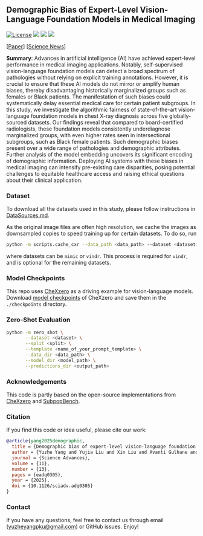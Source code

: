 ## Demographic Bias of Expert-Level Vision-Language Foundation Models in Medical Imaging

[![License](https://img.shields.io/badge/license-MIT-red.svg)](https://github.com/YyzHarry/vlm-fairness/blob/main/LICENSE)
![](https://img.shields.io/github/stars/YyzHarry/vlm-fairness)
![](https://img.shields.io/github/forks/YyzHarry/vlm-fairness)
![](https://visitor-badge.laobi.icu/badge?page_id=YyzHarry.vlm-fairness&right_color=%23FFA500)

[[Paper](https://www.science.org/doi/10.1126/sciadv.adq0305)] [[Science News](https://www.science.org/content/article/ai-models-scanning-chest-x-rays-miss-disease-black-female-patients)]

**Summary**: Advances in artificial intelligence (AI) have achieved expert-level performance in medical imaging applications. Notably, self-supervised vision-language foundation models can detect a broad spectrum of pathologies without relying on explicit training annotations. However, it is crucial to ensure that these AI models do not mirror or amplify human biases, thereby disadvantaging historically marginalized groups such as females or Black patients. The manifestation of such biases could systematically delay essential medical care for certain patient subgroups. In this study, we investigate the algorithmic fairness of state-of-the-art vision-language foundation models in chest X-ray diagnosis across five globally-sourced datasets. Our findings reveal that compared to board-certified radiologists, these foundation models consistently underdiagnose marginalized groups, with even higher rates seen in intersectional subgroups, such as Black female patients. Such demographic biases present over a wide range of pathologies and demographic attributes. Further analysis of the model embedding uncovers its significant encoding of demographic information. Deploying AI systems with these biases in medical imaging can intensify pre-existing care disparities, posing potential challenges to equitable healthcare access and raising ethical questions about their clinical application.

### Dataset

To download all the datasets used in this study, please follow instructions in [DataSources.md](./DataSources.md).

As the original image files are often high resolution, we cache the images as downsampled copies to speed training up for certain datasets. To do so, run
```bash
python -m scripts.cache_cxr --data_path <data_path> --dataset <dataset>
``` 
where datasets can be `mimic` or `vindr`. This process is required for `vindr`, and is optional for the remaining datasets.

### Model Checkpoints
This repo uses [CheXzero](https://www.nature.com/articles/s41551-022-00936-9) as a driving example for vision-language models.
Download [model checkpoints](https://drive.google.com/drive/folders/1makFLiEMbSleYltaRxw81aBhEDMpVwno?usp=sharing) of CheXzero and save them in the `./checkpoints` directory.


### Zero-Shot Evaluation

```bash
python -m zero_shot \
       --dataset <dataset> \
       --split <split> \
       --template <name_of_your_prompt_template> \
       --data_dir <data_path> \
       --model_dir <model_path> \
       --predictions_dir <output_path>
```

### Acknowledgements
This code is partly based on the open-source implementations from [CheXzero](https://github.com/rajpurkarlab/CheXzero) and [SubpopBench](https://github.com/YyzHarry/SubpopBench).

### Citation
If you find this code or idea useful, please cite our work:

```bibtex
@article{yang2025demographic,
  title = {Demographic bias of expert-level vision-language foundation models in medical imaging},
  author = {Yuzhe Yang and Yujia Liu and Xin Liu and Avanti Gulhane and Domenico Mastrodicasa and Wei Wu and Edward J. Wang and Dushyant Sahani and Shwetak Patel},
  journal = {Science Advances},
  volume = {11},
  number = {13},
  pages = {eadq0305},
  year = {2025},
  doi = {10.1126/sciadv.adq0305}
}
```

### Contact
If you have any questions, feel free to contact us through email (yuzheyangpku@gmail.com) or GitHub issues. Enjoy!
